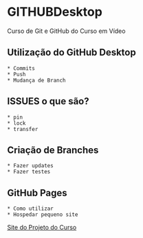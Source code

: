 # GITHUBDesktop
 Curso de Git e GitHub do Curso em Vídeo

 ## Utilização do GitHub Desktop
    * Commits
    * Push
    * Mudança de Branch

 ## ISSUES o que são?
    * pin
    * lock
    * transfer

 ## Criação de Branches
    * Fazer updates
    * Fazer testes

 ## GitHub Pages
    * Como utilizar
    * Hospedar pequeno site
[Site do Projeto do Curso](https://debora-gross.github.io/GITHUBDesktop/)

